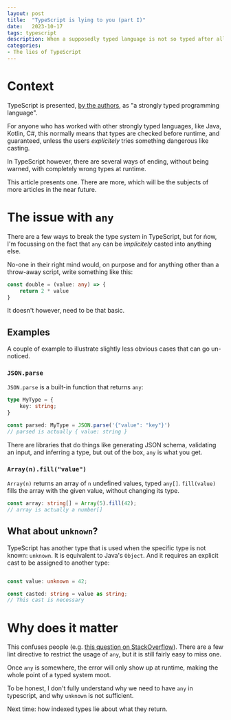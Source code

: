 ```yaml
---
layout: post
title:  "TypeScript is lying to you (part I)"
date:   2023-10-17
tags: typescript
description: When a supposedly typed language is not so typed after all
categories:
- The lies of TypeScript
---
```


# Context

TypeScript is presented, [ by the authors](https://www.typescriptlang.org/]), as "a strongly typed programming language".

For anyone who has worked with other strongly typed languages, like Java, Kotlin, C#, this normally means that types are checked before runtime, and guaranteed, unless the users _explicitely_ tries something dangerous like casting.

In TypeScript however, there are several ways of ending, without being warned, with completely wrong types at runtime.

This article presents one. There are more, which will be the subjects of more articles in the near future.

# The **issue** with `any`

There are a few ways to break the type system in TypeScript, but for ńow, I'm focussing on the fact that `any` can be _implicitely_ casted into anything else.

No-one in their right mind would, on purpose and for anything other than a throw-away script, write something like this:

```ts
const double = (value: any) => {
    return 2 * value
}
```

It doesn't however, need to be that basic.

## Examples

A couple of example to illustrate slightly less obvious cases that can go un-noticed.

### `JSON.parse`

`JSON.parse` is a built-in function that returns `any`:

```ts
type MyType = {
    key: string;
}

const parsed: MyType = JSON.parse('{"value": "key"}')
// parsed is actually { value: string }
```

There are libraries that do things like generating JSON schema, validating an input, and inferring a type, but out of the box, `any` is what you get.

### `Array(n).fill("value")`

`Array(n)` returns an array of `n` undefined values, typed `any[]`. `fill(value)` fills the array with the given value, without changing its type.

```ts
const array: string[] = Array(5).fill(42);
// array is actually a number[]
```

## What about `unknown`?

TypeScript has another type that is used when the specific type is not known: `unknown`. It is equivalent to Java's `Object`. And it requires an explicit cast to be assigned to another type:

```ts

const value: unknown = 42;

const casted: string = value as string;
// This cast is necessary
```

# Why does it matter

This confuses people (e.g. [this question on StackOverflow](https://stackoverflow.com/questions/77117464/why-does-typescript-donst-do-typecheck-on-a-2d-array)). There are a few lint directive to restrict the usage of `any`, but it is still fairly easy to miss one.

Once `any` is somewhere, the error will only show up at runtime, making the whole point of a typed system moot.

To be honest, I don't fully understand why we need to have `any` in typescript, and why `unknown` is not sufficient.

Next time: how indexed types lie about what they return.
